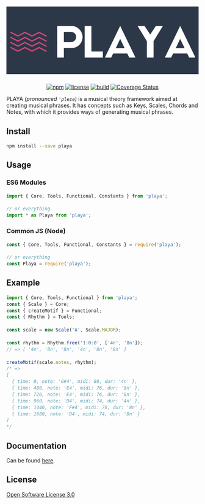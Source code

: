 <h1 align="center">
    <img src="https://github.com/ricardomatias/playa/blob/master/assets/logo.png?raw=true" alt="Playa" />
</h1>

<p align="center">
    <a href="https://www.npmjs.com/package/playa"><img src="http://img.shields.io/npm/v/playa.svg?style=flat-square" alt="npm" /></a>
    <a href="https://github.com/ricardomatias/playa/blob/master/LICENSE"><img src="http://img.shields.io/npm/l/playa.svg?style=flat-square" alt="license" /></a>
    <a href="https://github.com/ricardomatias/playa/actions"><img src="https://github.com/ricardomatias/playa/workflows/CI/CD/badge.svg" alt="build" /></a>
    <a href='https://coveralls.io/github/ricardomatias/playa?branch=master'><img src='https://coveralls.io/repos/github/ricardomatias/playa/badge.svg?branch=master' alt='Coverage Status' /></a>
</p>

PLAYA *(pronounced `ˈpleɪə`)* is a musical theory framework aimed at creating musical phrases. It has concepts such as Keys, Scales, Chords and Notes, with which it provides ways of generating musical phrases.

## Install

```bash
npm install --save playa
```

## Usage

### ES6 Modules

```js
import { Core, Tools, Functional, Constants } from 'playa';

// or everything
import * as Playa from 'playa';
```

### Common JS (Node)

```js
const { Core, Tools, Functional, Constants } = require('playa');

// or everything
const Playa = require('playa');
```

## Example

```js
import { Core, Tools, Functional } from 'playa';
const { Scale } = Core;
const { createMotif } = Functional;
const { Rhythm } = Tools;

const scale = new Scale('A', Scale.MAJOR);

const rhythm = Rhythm.free('1:0:0', ['4n', '8n']);
// => [ '4n', '8n', '8n', '4n', '8n', '8n' ]

createMotif(scale.notes, rhythm);
/* =>
[
  { time: 0, note: 'G#4', midi: 80, dur: '4n' },
  { time: 480, note: 'E4', midi: 76, dur: '8n' },
  { time: 720, note: 'E4', midi: 76, dur: '8n' },
  { time: 960, note: 'D4', midi: 74, dur: '4n' },
  { time: 1440, note: 'F#4', midi: 78, dur: '8n' },
  { time: 1680, note: 'D4', midi: 74, dur: '8n' }
]
*/
```

## Documentation

Can be found [here](https://ricardomatias.net/playa/?api).

## License

[Open Software License 3.0](LICENSE)
